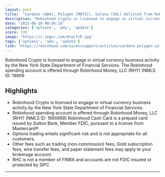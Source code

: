 ```yaml
---
layout: post
title:  "Cardano (ADA), Polygon (MATIC), Solana (SOL) delisted from Robinhood on June 27"
description: "Robinhood Crypto is licensed to engage in virtual currency business activity by the New York State Department of Financial Services. The Robinhood spending account is offered through Robinhood Money, LLC (RHY) (NMLS ID: 19909"
date: "2023-06-10 00:56:18"
categories: ['options', 'ada', 'update']
score: 339
image: "https://i.imgur.com/AtoLfzR.jpg"
tags: ['options', 'ada', 'update']
link: "https://robinhood.com/us/en/support/articles/cardano-polygon-solana-update/"
---
```


Robinhood Crypto is licensed to engage in virtual currency business activity by the New York State Department of Financial Services. The Robinhood spending account is offered through Robinhood Money, LLC (RHY) (NMLS ID: 19909

## Highlights

- Robinhood Crypto is licensed to engage in virtual currency business activity by the New York State Department of Financial Services.
- Robinhood spending account is offered through Robinhood Money, LLC (RHY) (NMLS ID: 1990968) Robinhood Cash Card is a prepaid card issued by Sutton Bank, Member FDIC, pursuant to a license from Mastercard®.
- Options trading entails significant risk and is not appropriate for all customers.
- Other fees such as trading (non-commission) fees, Gold subscription fees, wire transfer fees, and paper statement fees may apply to your brokerage account.
- RHC is not a member of FINRA and accounts are not FDIC insured or protected by SIPC

---

